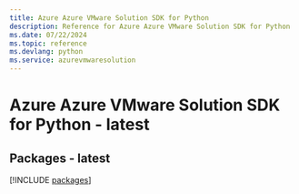 ```yaml
---
title: Azure Azure VMware Solution SDK for Python
description: Reference for Azure Azure VMware Solution SDK for Python
ms.date: 07/22/2024
ms.topic: reference
ms.devlang: python
ms.service: azurevmwaresolution
---
```

# Azure Azure VMware Solution SDK for Python - latest
## Packages - latest
[!INCLUDE [packages](azure-vmware-solution-index.md)]